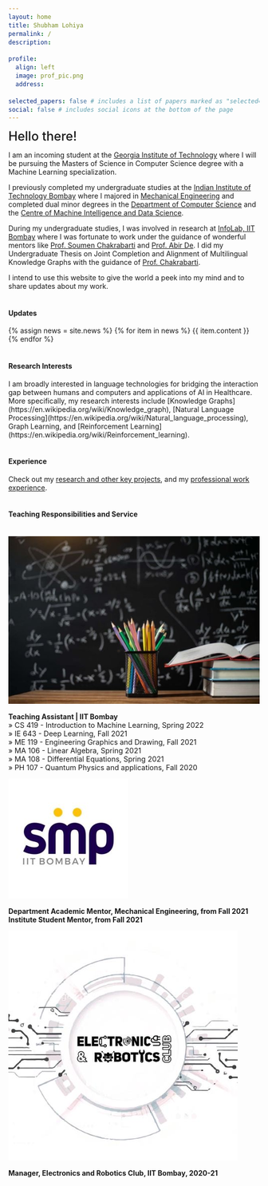```yaml
---
layout: home
title: Shubham Lohiya
permalink: /
description:

profile:
  align: left
  image: prof_pic.png
  address:

selected_papers: false # includes a list of papers marked as "selected={true}"
social: false # includes social icons at the bottom of the page
---
```


<!-- <br> -->
<span style="font-weight:500; font-size: 25px" > Hello there!</span>

I am an incoming student at the [Georgia Institute of Technology](https://www.gatech.edu/) where I will be pursuing the Masters of Science in Computer Science degree with a Machine Learning specialization.

I previously completed my undergraduate studies at the [Indian Institute of Technology Bombay](https://www.iitb.ac.in/) where I majored in [Mechanical Engineering](https://www.me.iitb.ac.in/) and completed dual minor degrees in the [Department of Computer Science](https://www.cse.iitb.ac.in/) and the [Centre of Machine Intelligence and Data Science](https://www.minds.iitb.ac.in/).<br>

During my undergraduate studies, I was involved in research at [InfoLab, IIT Bombay](https://www.cse.iitb.ac.in/infolab/) where I was fortunate to work under the guidance of wonderful mentors like [Prof. Soumen Chakrabarti](https://www.cse.iitb.ac.in/~soumen/) and [Prof. Abir De](https://www.cse.iitb.ac.in/~abir/). I did my Undergraduate Thesis on Joint Completion and Alignment of Multilingual Knowledge Graphs with the guidance of [Prof. Chakrabarti](https://www.cse.iitb.ac.in/~soumen/).<br>

I intend to use this website to give the world a peek into my mind and to share updates about my work.
<br><br>

<h4>Updates</h4>
<div class="news">
  {% assign news = site.news %}
  {% for item in news %}
  {{ item.content }}
  {% endfor %}
</div>
<br>

<h4>Research Interests</h4>
I am broadly interested in language technologies for bridging the interaction gap between humans and computers and applications of AI in Healthcare. More specifically, my research interests include [Knowledge Graphs](https://en.wikipedia.org/wiki/Knowledge_graph), [Natural Language Processing](https://en.wikipedia.org/wiki/Natural_language_processing), Graph Learning, and [Reinforcement Learning](https://en.wikipedia.org/wiki/Reinforcement_learning).
<br><br>

<h4>Experience</h4>
Check out my <a href="{{ 'projects' | relative_url }}">research and other key projects</a>, and my <a href="{{ 'work' | relative_url }}">professional work experience</a>. 
<br><br>


<h4>Teaching Responsibilities and Service</h4>
<br>
<div class="work">
  
  <div class="work-item">
    <div class="work-bubble-with-date">
      <img src="/assets/img/teaching.jpg" class="work-bubble" />
    </div>
    <p class="work-text">
      <strong>Teaching Assistant | IIT Bombay</strong> <br/>
      <span style="font-size: 0.9rem">
       » CS 419 - Introduction to Machine Learning, Spring 2022 <br>
       » IE 643 - Deep Learning, Fall 2021 <br>
       » ME 119 - Engineering Graphics and Drawing, Fall 2021 <br>
       » MA 106 - Linear Algebra, Spring 2021 <br>
       » MA 108 - Differential Equations, Spring 2021 <br>
       » PH 107 - Quantum Physics and applications, Fall 2020 <br>
       </span>
    </p>
  </div>

  <div class="work-item vertical-center-text">
    <div class="work-bubble-with-date">
      <img src="/assets/img/smp.jpg" class="work-bubble" />
    </div>
    <p class="work-text">
      <strong>Department Academic Mentor, Mechanical Engineering, from Fall 2021</strong> <br/>
      <strong>Institute Student Mentor, from Fall 2021</strong> <br/>
    </p>
  </div>

  <div class="work-item vertical-center-text">
    <div class="work-bubble-with-date">
      <img src="/assets/img/erc.jpeg" class="work-bubble" />
    </div>
    <p class="work-text">
      <strong>Manager, Electronics and Robotics Club, IIT Bombay, 2020-21</strong> <br/>
    </p>
  </div>


</div>